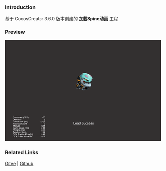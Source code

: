 ### Introduction

基于 CocosCreator 3.6.0 版本创建的 **加载Spine动画** 工程

### Preview
![image](../../../gif/202203/2022030221.gif)

### Related Links
[Gitee](https://gitee.com/mirrors_cocos-creator/test-cases-3d/tree/v3.0/assets/cases/spine) | [Github](https://github.com/cocos-creator/test-cases-3d/tree/v3.0/assets/cases/spine)